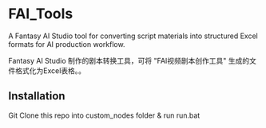 # FAI_Tools

A Fantasy AI Studio tool for converting script materials into structured Excel formats for AI production workflow.

Fantasy AI Studio 制作的剧本转换工具，可将 "FAI视频剧本创作工具" 生成的文件格式化为Excel表格。。


## Installation

Git Clone this repo into custom_nodes folder & run run.bat
